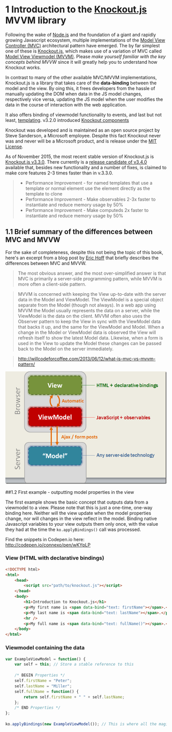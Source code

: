 # 1 Introduction to the [Knockout.js] MVVM library

Following the wake of [Node.js] and the foundation of a giant and rapidly growing Javascript ecosystem, multiple implementations of the [Model View Controller (MVC)] architectural pattern have emerged. The by far simplest one of these is [Knockout.js], which makes use of a variation of MVC called [Model View Viewmodel (MVVM)]. Please *make yourself familiar with the key concepts behind MVVW* since it will greatly help you to understand how Knockout works.

In contrast to many of the other available MVC/MVVM implementations, Knockout.js is a library that takes care of the **data-binding** between the model and the view. By oing this, it frees developers from the hassle of manually updating the DOM when data in the JS model changes, respectively vice versa, updating the JS model when the user modifies the data in the course of interaction with the web application.

It also offers binding of viewmodel functionality to events, and last but not least, [templating]. v3.2.0 introduced [Knockout components]


Knockout was developed and is maintained as an open source project by Steve Sanderson, a Microsoft employee. Despite this fact Knockout never was and never will be a Microsoft product, and is release under the [MIT License].

As of November 2015, the most recent stable version of Knockout.js is [Knockout.js v3.3.0]. There currently is a [release candidate of v3.4.0] available that, besides new functionality and a number of fixes, is claimed to make core features 2-3 times faster than in v.3.3.0.

>- Performance Improvement - for named templates that use a template or normal element use the element directly as the template to clone
>- Performance Improvement - Make observables 2-3x faster to instantiate and reduce memory usage by 50%
>- Performance Improvement - Make computeds 2x faster to instantiate and reduce memory usage by 50%

## 1.1 Brief summary of the differences between MVC and MVVW

For the sake of completeness, despite this not being the topic of this book, here's an excerpt from a blog post by [Eric Hoff] that briefly describes the differences between MVC and MVVW.

>The most obvious answer, and the most over-simplified answer is that MVC is primarily a server-side programming pattern, while MVVM is more often a client-side pattern.

>MVVM is concerned with keeping the View up-to-date with the server data in the Model and ViewModel. The ViewModel is a special object separate from the Model (though not always). In a web app using MVVM the Model usually represents the data on a server, while the ViewModel is the data on the client. MVVM often also uses the Observer pattern to keep the View in sync with the ViewModel data that backs it up, and the same for the ViewModel and Model. When a change in the Model or ViewModel data is observed the View will refresh itself to show the latest Model data. Likewise, when a form is used in the View to update the Model these changes can be passed back to the Model on the server immediately.

><http://willcodeforcoffee.com/2013/06/12/what-is-mvc-vs-mvvm-pattern/>

![MVVW illustration](../images/mvvw.png "MVVM Illustration")

##1.2 First example - outputting model properties in the view

The first example shows the basic concept that outputs data from a viewmodel to a view. Please note that this is just a one-time, one-way binding here. Neither will the view update when the model properties change, nor will changes in the view reflect in the model. Binding native Javascript variables to your view outputs them only once, with the value they had at the time the `ko.applyBindings()` call was processed.

Find the snippets in Codepen.io here: <http://codepen.io/connexo/pen/wKYpLP>

### View (HTML with declarative bindings)

```html
<!DOCTYPE html>
<html>
	<head>
		<script src="path/to/knockout.js"></script>
	</head>
	<body>
		<h1>Introduction to Knockout.js</h1>
		<p>My first name is <span data-bind="text: firstName"></span>.</p>
		<p>My last name is <span data-bind="text: lastName"></span>.</p>
		<hr />
		<p>My full name is <span data-bind="text: fullName()"></span>.</p>
	</body>
</html>
```

### Viewmodel containing the data
```javascript
var ExampleViewModel = function() {
	var self = this; // Store a stable reference to this
	
	/* BEGIN Properties */ 
	self.firstName = "Peter";
	self.lastName = "Miller";
	self.fullName = function() {
		return self.firstName + " " + self.lastName;
	};
	/* END Properties */ 
};

ko.applyBindings(new ExampleViewModel()); // This is where all the magic happens
```


[Knockout.js]: http://www.knockoutjs.com
[Node.js]: http://nodejs.org
[Model View Controller (MVC)]: https://en.wikipedia.org/wiki/Model%E2%80%93view%E2%80%93controller
[Model View Viewmodel (MVVM)]: https://en.wikipedia.org/wiki/Model_View_ViewModel
[MIT License]: http://www.opensource.org/licenses/mit-license.php
[Knockout.js v3.3.0]: https://github.com/knockout/knockout/releases/tag/v3.3.0
[Knockout components]: http://knockoutjs.com/documentation/component-overview.html
[templating]: http://knockoutjs.com/documentation/template-binding.html
[release candidate of v3.4.0]: https://github.com/knockout/knockout/releases/tag/v3.4.0-rc
[Eric Hoff]: http://willcodeforcoffee.com/about/
